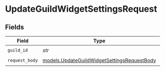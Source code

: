 # UpdateGuildWidgetSettingsRequest


## Fields

| Field                                                                                            | Type                                                                                             | Required                                                                                         | Description                                                                                      |
| ------------------------------------------------------------------------------------------------ | ------------------------------------------------------------------------------------------------ | ------------------------------------------------------------------------------------------------ | ------------------------------------------------------------------------------------------------ |
| `guild_id`                                                                                       | *str*                                                                                            | :heavy_check_mark:                                                                               | N/A                                                                                              |
| `request_body`                                                                                   | [models.UpdateGuildWidgetSettingsRequestBody](../models/updateguildwidgetsettingsrequestbody.md) | :heavy_check_mark:                                                                               | N/A                                                                                              |